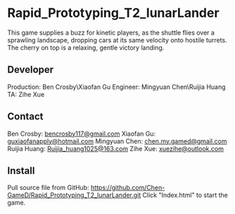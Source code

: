 # Rapid_Prototyping_T2_lunarLander
This game supplies a buzz for kinetic players, as the shuttle flies over a sprawling landscape, dropping cars at its same velocity onto hostile turrets. The cherry on top is a relaxing, gentle victory landing.

## Developer
Production: Ben Crosby\Xiaofan Gu
Engineer: Mingyuan Chen\Ruijia Huang
TA: Zihe Xue

## Contact
Ben Crosby: bencrosby117@gmail.com
Xiaofan Gu: guxiaofanapply@hotmail.com
Mingyuan Chen: chen.my.gamed@gmail.com
Ruijia Huang: Ruijia_huang1025@163.com
Zihe Xue: xuezihe@outlook.com

## Install
Pull source file from GitHub: https://github.com/Chen-GameD/Rapid_Prototyping_T2_lunarLander.git
Click "Index.html" to start the game.

